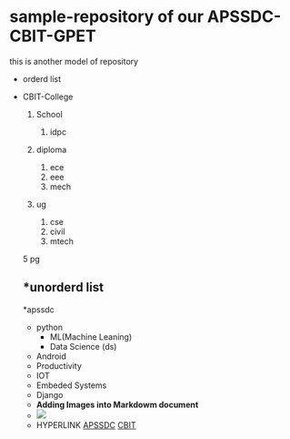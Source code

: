 # sample-repository of our APSSDC-CBIT-GPET
this is another model of repository



* orderd list
* CBIT-College
  1. School
      1. idpc
      
  3. diploma
      1. ece
      2. eee
      3. mech
  5. ug
      1. cse
      2. civil
      3. mtech
      
      
      
 
  5  pg
      
  *unorderd list
  ----------------------------------------------
  *apssdc 
   - python
      - ML(Machine Leaning)
      - Data Science (ds)
   - Android
   - Productivity
   - IOT
   - Embeded Systems
   - Django
   * **Adding Images into Markdowm document**
   * <img src="https://content3.jdmagicbox.com/comp/proddatur/t9/9999p8564.8564.101126142313.k8t9/catalogue/chaitanya-bharathi-institute-of-technology-proddatur-ho-proddatur-colleges-c95tufw.jpg">
   * HYPERLINK
    [APSSDC]()
    [CBIT]()



   
           
